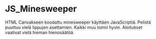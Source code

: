 # JS_Minesweeper
HTML Canvakseen koodattu minesweeper käyttäen JavaScriptiä. 
Pelistä puuttuu vielä lippujen asettamien.
Kaikki muu toimii hyvin. Aloitukset vaativat vielä hieman hienosäätöä.
